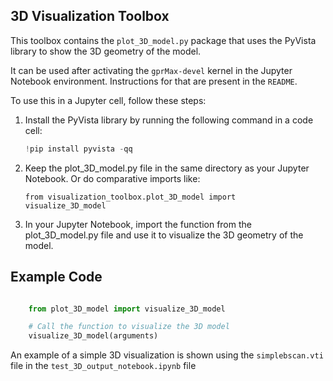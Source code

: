 ## 3D Visualization Toolbox

This toolbox contains the `plot_3D_model.py` package that uses the PyVista library to show the 3D geometry of the model.

It can be used after activating the `gprMax-devel` kernel in the Jupyter Notebook environment. Instructions for that are present in the `README`.

To use this in a Jupyter cell, follow these steps:

1. Install the PyVista library by running the following command in a code cell:
   ```python
   !pip install pyvista -qq
   ```
2. Keep the plot_3D_model.py file in the same directory as your Jupyter Notebook. Or do comparative imports like:

    `from visualization_toolbox.plot_3D_model import     visualize_3D_model`

3. In your Jupyter Notebook, import the function from the plot_3D_model.py file and use it to visualize the 3D geometry of the      model.

## Example Code 

```python

    from plot_3D_model import visualize_3D_model

    # Call the function to visualize the 3D model
    visualize_3D_model(arguments)  


```

An example of a simple 3D visualization is shown using the `simplebscan.vti` file in the `test_3D_output_notebook.ipynb` file